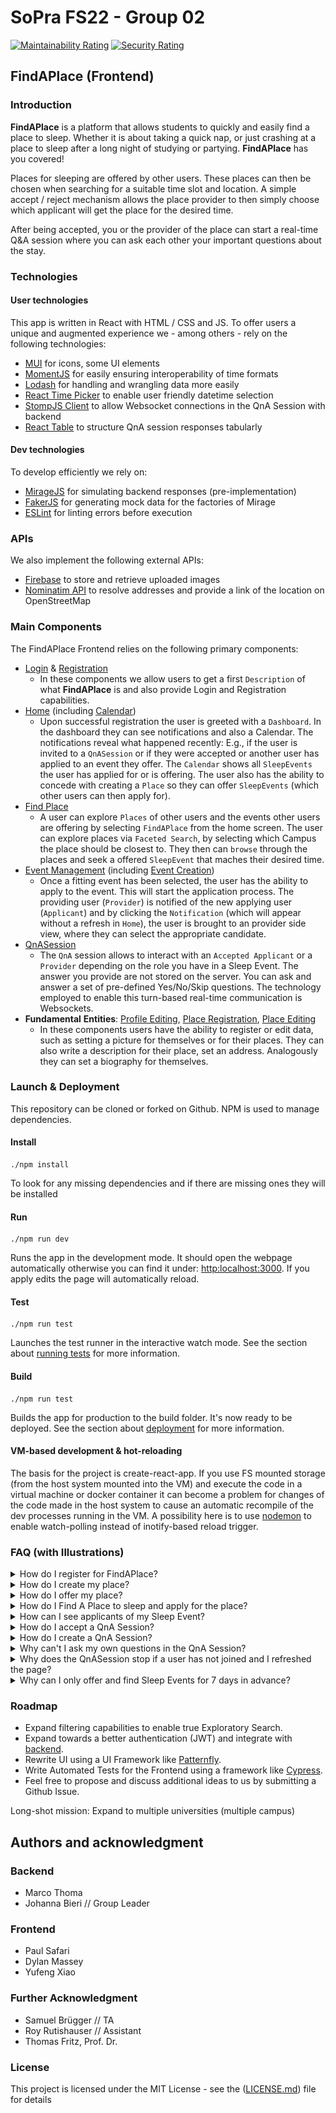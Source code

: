# SoPra FS22 - Group 02

[![Maintainability Rating](https://sonarcloud.io/api/project_badges/measure?project=sopra-fs22-group-02_client&metric=sqale_rating)](https://sonarcloud.io/project/overview?id=sopra-fs22-group-02_client)
[![Security Rating](https://sonarcloud.io/api/project_badges/measure?project=sopra-fs22-group-02_client&metric=security_rating)](https://sonarcloud.io/project/overview?id=sopra-fs22-group-02_client)

## FindAPlace (Frontend)

### Introduction
**FindAPlace** is a platform that allows students to quickly and easily find a place to sleep. Whether it is about taking a quick nap, or just crashing at a place to sleep after a long night of studying or partying. **FindAPlace** has you covered!

Places for sleeping are offered by other users. These places can then be chosen when searching for a suitable time slot and location. A simple accept / reject mechanism allows the place provider to then simply choose which applicant will get the place for the desired time.

After being accepted, you or the provider of the place can start a real-time Q&A session where you can ask each other your important questions about the stay.

### Technologies

#### **User** **technologies**
This app is written in React with HTML / CSS and JS. To offer users a unique and augmented experience we - among others - rely on the following technologies:
- [MUI](https://mui.com/) for icons, some UI elements
- [MomentJS](https://momentjs.com/) for easily ensuring interoperability of time formats
- [Lodash](https://lodash.com/) for handling and wrangling data more easily
- [React Time Picker](https://www.npmjs.com/package/react-time-picker) to enable user friendly datetime selection
- [StompJS Client](https://www.npmjs.com/package/@stomp/stompjs) to allow Websocket connections in the QnA Session with backend
- [React Table](https://www.npmjs.com/package/react-table) to structure QnA session responses tabularly

#### **Dev** **technologies**
To develop efficiently we rely on:

- [MirageJS](https://miragejs.com/) for simulating backend responses (pre-implementation)
- [FakerJS](https://fakerjs.dev/) for generating mock data for the factories of Mirage
- [ESLint](https://eslint.org/) for linting errors before execution

### APIs
We also implement the following external APIs:
- [Firebase](https://firebase.google.com/) to store and retrieve uploaded images
- [Nominatim API](https://nominatim.org/) to resolve addresses and provide a link of the location on OpenStreetMap

### Main Components

The FindAPlace Frontend relies on the following primary components:

- [Login](https://github.com/sopra-fs22-group-02/client/blob/master/src/components/views/Login.js) & [Registration](https://github.com/sopra-fs22-group-02/client/blob/master/src/components/views/Registration.js)
    - In these components we allow users to get a first `Description` of what **FindAPlace** is and also provide Login and Registration capabilities.
- [Home](https://github.com/sopra-fs22-group-02/client/blob/master/src/components/views/Home.js) (including [Calendar](https://github.com/sopra-fs22-group-02/client/blob/master/src/components/views/Calendar.js))
    - Upon successful registration the user is greeted with a `Dashboard`. In the dashboard they can see notifications and also a Calendar. The notifications reveal what happened recently: E.g., if the user is invited to a `QnASession` or if they were accepted or another user has applied to an event they offer. The `Calendar` shows all `SleepEvents` the user has applied for or is offering. The user also has the ability to concede with creating a `Place` so they can offer `SleepEvents` (which other users can then apply for).
- [Find Place](https://github.com/sopra-fs22-group-02/client/blob/master/src/components/views/FindPlace.js)
  - A user can explore `Places` of other users and the events other users are offering by selecting `FindAPlace` from the home screen. The user can explore places via `Faceted Search`, by selecting which Campus the place should be closest to. They then can `browse` through the places and seek a offered `SleepEvent` that maches their desired time.
- [Event Management](https://github.com/sopra-fs22-group-02/client/blob/master/src/components/views/EventProfile.js) (including [Event Creation](https://github.com/sopra-fs22-group-02/client/blob/master/src/components/views/EventCreation.js))
  - Once a fitting event has been selected, the user has the ability to apply to the event. This will start the application process. The providing user (`Provider`) is notified of the new applying user (`Applicant`) and by clicking the `Notification` (which will appear without a refresh in `Home`), the user is brought to an provider side view, where they can select the appropriate candidate.
- [QnASession](https://github.com/sopra-fs22-group-02/client/blob/master/src/components/views/QnA.js)
    - The `QnA` session allows to interact with an `Accepted Applicant` or a `Provider` depending on the role you have in a Sleep Event. The answer you provide are not stored on the server. You can ask and answer a set of pre-defined Yes/No/Skip questions. The technology employed to enable this turn-based real-time communication is Websockets.
- **Fundamental** **Entities**: [Profile Editing](https://github.com/sopra-fs22-group-02/client/blob/master/src/components/views/ProfileEdit.js), [Place Registration](https://github.com/sopra-fs22-group-02/client/blob/master/src/components/views/PlaceRegister.js),
[Place Editing](https://github.com/sopra-fs22-group-02/client/blob/master/src/components/views/PlaceProfileEdit.js)
    - In these components users have the ability to register or edit data, such as setting a picture for themselves or for their places. They can also write a description for their place, set an address. Analogously they can set a biography for themselves. 

### Launch & Deployment
This repository can be cloned or forked on Github. NPM is used to manage dependencies.

#### Install
```
./npm install
```
To look for any missing dependencies and if there are missing ones they will be installed
#### Run
```
./npm run dev
```
Runs the app in the development mode. It should open the webpage automatically otherwise you can find it under: [http:localhost:3000](http://localhost:3000). 
If you apply edits the page will automatically reload.
#### Test
```
./npm run test
```
Launches the test runner in the interactive watch mode.
See the section about [running tests](https://create-react-app.dev/docs/running-tests/) for more information.
#### Build
```
./npm run test
```
Builds the app for production to the build folder. It's now ready to be deployed. See the section about [deployment](https://create-react-app.dev/docs/deployment/) for more information.

#### VM-based development & hot-reloading

The basis for the project is create-react-app. If you use FS mounted storage (from the host system mounted into the VM) and execute the code in a virtual machine or docker container it can become a problem for changes of the code made in the host system to cause an automatic recompile of the dev processes running in the VM. A possibility here is to use [nodemon](https://nodemon.io/) to enable watch-polling instead of inotify-based reload trigger.

### FAQ (with Illustrations)
<details>
<summary>How do I register for FindAPlace?</summary>

![image](readme/register.gif)

</details>

<details>

<summary>How do I create my place?</summary>

![image](readme/create_place.gif)

</details>

<details>

<summary>How do I offer my place?</summary>


![image](readme/offer_slot.gif)


</details>

<details>
    
<summary>How do I Find A Place to sleep and apply for the place?</summary>
    
![image](readme/find_place.gif)
    
</details>

<details>
    
<summary>How can I see applicants of my Sleep Event?</summary>
    
![image](readme/accept_applicant.gif)
    
</details>

<details>
    
<summary>How do I accept a QnA Session?</summary>
    
![image](readme/enter_qna_session.gif)
    
</details>

<details>
    
<summary>How do I create a QnA Session?</summary>
    
![image](readme/start_qna_session.gif)
    
</details>

<details>
    
<summary>Why can't I ask my own questions in the QnA Session?</summary>
    
> Depending on your `Role` (provider or applicant) in the event you can only choose from a predefined set of questions. The intent here is to keep dialogues safe and reduced to essentials. You are welcome to add some additional contact information in your biography (such as an Email address) to discuss further details with your `Applicant` / `Provider`. The QnA session can be a safe-space for initial interaction however.

    
</details>

<details>
    
<summary>Why does the QnASession stop if a user has not joined and I refreshed the page?</summary>
    
>For privacy reasons we do not intend to offer any persistence of users answered or asked questions. This implies this data is only stored on the clients computers. If the data is not on a joined peers computer, the data is lost. Therefore we encourage you not to refresh page while waiting for another user to join. If another user has joined and is in the session you can refresh the page, as they will pass the data to you again.
    
</details>

<details>
    
<summary>Why can I only offer and find Sleep Events for 7 days in advance?</summary>
    
> The philosophy of FindAPlace is to allow for serendipity and spontenaety. Since the idea is P2P sharing without cost, we do not want to encourage fully planned out or right out Booking of places. This can be found on other platforms such as Couchsurfing or Airbnb.
    
</details>


### Roadmap
- Expand filtering capabilities to enable true Exploratory Search.
- Expand towards a better authentication (JWT) and integrate with [backend](https://github.com/sopra-fs22-group-02/server).
- Rewrite UI using a UI Framework like [Patternfly](https://www.patternfly.org/v4/).
- Write Automated Tests for the Frontend using a framework like [Cypress](https://www.cypress.io/).
- Feel free to propose and discuss additional ideas to us by submitting a Github Issue.

Long-shot mission: Expand to multiple universities (multiple campus)


## Authors and acknowledgment
### Backend
- Marco Thoma
- Johanna Bieri // Group Leader

### Frontend
- Paul Safari
- Dylan Massey
- Yufeng Xiao

### Further Acknowledgment
- Samuel Brügger // TA
- Roy Rutishauser // Assistant
- Thomas Fritz, Prof. Dr.

### License
This project is licensed under the MIT License - see the ([LICENSE.md](https://github.com/sopra-fs22-group-02/server/blob/master/LICENSE.md)) file for details 
